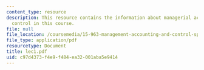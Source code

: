```yaml
---
content_type: resource
description: This resource contains the information about managerial accounting and
  control in this course.
file: null
file_location: /coursemedia/15-963-management-accounting-and-control-spring-2007/c97d4373f4e9f484ea32001aba5e9414_lec1.pdf
file_type: application/pdf
resourcetype: Document
title: lec1.pdf
uid: c97d4373-f4e9-f484-ea32-001aba5e9414
---
```

